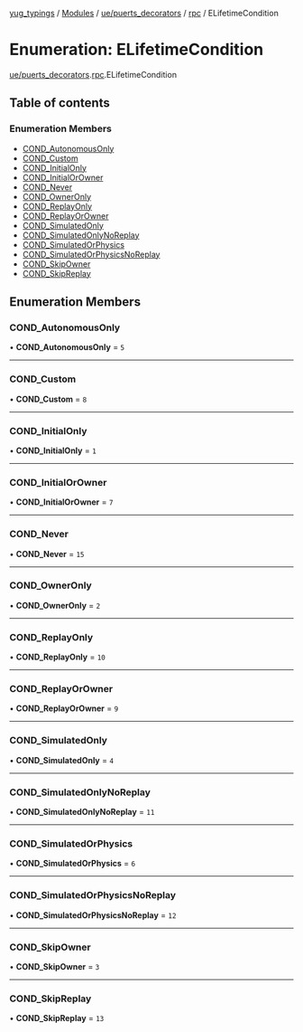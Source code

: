[yug_typings](../README.md) / [Modules](../modules.md) / [ue/puerts\_decorators](../modules/ue_puerts_decorators.md) / [rpc](../modules/ue_puerts_decorators.rpc.md) / ELifetimeCondition

# Enumeration: ELifetimeCondition

[ue/puerts_decorators](../modules/ue_puerts_decorators.md).[rpc](../modules/ue_puerts_decorators.rpc.md).ELifetimeCondition

## Table of contents

### Enumeration Members

- [COND\_AutonomousOnly](ue_puerts_decorators.rpc.ELifetimeCondition.md#cond_autonomousonly)
- [COND\_Custom](ue_puerts_decorators.rpc.ELifetimeCondition.md#cond_custom)
- [COND\_InitialOnly](ue_puerts_decorators.rpc.ELifetimeCondition.md#cond_initialonly)
- [COND\_InitialOrOwner](ue_puerts_decorators.rpc.ELifetimeCondition.md#cond_initialorowner)
- [COND\_Never](ue_puerts_decorators.rpc.ELifetimeCondition.md#cond_never)
- [COND\_OwnerOnly](ue_puerts_decorators.rpc.ELifetimeCondition.md#cond_owneronly)
- [COND\_ReplayOnly](ue_puerts_decorators.rpc.ELifetimeCondition.md#cond_replayonly)
- [COND\_ReplayOrOwner](ue_puerts_decorators.rpc.ELifetimeCondition.md#cond_replayorowner)
- [COND\_SimulatedOnly](ue_puerts_decorators.rpc.ELifetimeCondition.md#cond_simulatedonly)
- [COND\_SimulatedOnlyNoReplay](ue_puerts_decorators.rpc.ELifetimeCondition.md#cond_simulatedonlynoreplay)
- [COND\_SimulatedOrPhysics](ue_puerts_decorators.rpc.ELifetimeCondition.md#cond_simulatedorphysics)
- [COND\_SimulatedOrPhysicsNoReplay](ue_puerts_decorators.rpc.ELifetimeCondition.md#cond_simulatedorphysicsnoreplay)
- [COND\_SkipOwner](ue_puerts_decorators.rpc.ELifetimeCondition.md#cond_skipowner)
- [COND\_SkipReplay](ue_puerts_decorators.rpc.ELifetimeCondition.md#cond_skipreplay)

## Enumeration Members

### COND\_AutonomousOnly

• **COND\_AutonomousOnly** = ``5``

___

### COND\_Custom

• **COND\_Custom** = ``8``

___

### COND\_InitialOnly

• **COND\_InitialOnly** = ``1``

___

### COND\_InitialOrOwner

• **COND\_InitialOrOwner** = ``7``

___

### COND\_Never

• **COND\_Never** = ``15``

___

### COND\_OwnerOnly

• **COND\_OwnerOnly** = ``2``

___

### COND\_ReplayOnly

• **COND\_ReplayOnly** = ``10``

___

### COND\_ReplayOrOwner

• **COND\_ReplayOrOwner** = ``9``

___

### COND\_SimulatedOnly

• **COND\_SimulatedOnly** = ``4``

___

### COND\_SimulatedOnlyNoReplay

• **COND\_SimulatedOnlyNoReplay** = ``11``

___

### COND\_SimulatedOrPhysics

• **COND\_SimulatedOrPhysics** = ``6``

___

### COND\_SimulatedOrPhysicsNoReplay

• **COND\_SimulatedOrPhysicsNoReplay** = ``12``

___

### COND\_SkipOwner

• **COND\_SkipOwner** = ``3``

___

### COND\_SkipReplay

• **COND\_SkipReplay** = ``13``
